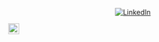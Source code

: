 <p align="center">
	<a href="https://www.linkedin.com/in/niou-dereume"><img src="imgs/linkedin.svg" alt="LinkedIn"></a>
</p>
<a href="https://www.linkedin.com/in/niou-dereume">
  <img align="left" alt="Niou's LinkedIN" width="22px" src="https://raw.githubusercontent.com/peterthehan/peterthehan/master/assets/linkedin.svg" />
</a>
